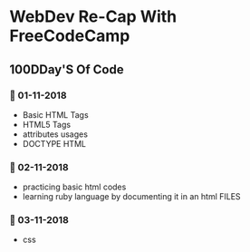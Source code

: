 # WebDev Re-Cap With FreeCodeCamp

## 100DDay'S Of Code

### :calendar: 01-11-2018

* Basic HTML Tags
* HTML5 Tags
* attributes usages
* DOCTYPE HTML

### :calendar: 02-11-2018

* practicing basic html codes
* learning ruby language by documenting it in an html FILES

### :calendar: 03-11-2018

* css

 
